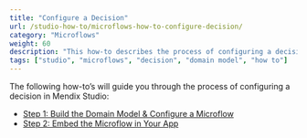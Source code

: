 ```yaml
---
title: "Configure a Decision"
url: /studio-how-to/microflows-how-to-configure-decision/
category: "Microflows"
weight: 60
description: "This how-to describes the process of configuring a decision in Mendix Studio."
tags: ["studio", "microflows", "decision", "domain model", "how to"]
---
```


The following how-to’s will guide you through the process of configuring a decision in Mendix Studio:

* [Step 1: Build the Domain Model & Configure a Microflow](microflows-how-to-configure-decision-p1)
* [Step 2: Embed the Microflow in Your App](microflows-how-to-configure-decision-p2)

